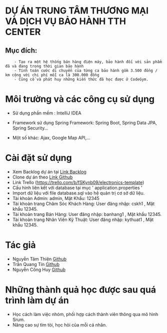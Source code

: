 

# DỰ ÁN TRUNG TÂM THƯƠNG MẠI VÀ DỊCH VỤ BẢO HÀNH TTH CENTER

## Mục đích:
        - Tạo ra một hệ thống bán hàng điện máy, bảo hành đối với sản phẩm đã và đang trong thời gian bảo hành
        - Tính toán cước di chuyển của từng ca bảo hành gồm 3.500 đồng / km cộng với chi phí mỗi ca là 300.000 đồng
        - Củng cố và phát huy những kiến thức đã học được ở CodeGym.



# Môi trường và các công cụ sử dụng


- Sử dụng phần mềm : IntelliJ IDEA

- Framework sử dụng Spring Framework: Spring Boot, Spring Data JPA, Spring Security...

- Một số khác: Ajax, Google Map API,...
# Cài đặt sử dụng

 - Xem Backlog dự án tại [Link Backlog]( https://drive.google.com/file/d/1byo_-xK880VkhZKQMY0iUo0eQGR5niqO/view)
 - Clone dự án theo  [Link Github](https://github.com/thiennguyen161093/electronics-complete.git)
 - Link Trello (https://trello.com/b/fSKynb09/electronics-template)
 - Cấu hình liên kết với database tại mục ' application.properties '
 - Import dữ liệu với file database.sql vào hệ quản trị cơ sở dữ liệu.
 - Tài khoản Admin: admin, Mật Khẩu: 12345
 - Tài khoản trang Chăm Sóc Khách Hàng: User đăng nhập: cskh1 , Mật khẩu 12345.
 - Tài khoản trang Bán Hàng: User đăng nhập: banhang1 , Mật khẩu 12345.
 - Tài khoản trang Nhân Viên Kỹ Thuật: User đăng nhập: kythuat1 , Mật khẩu 12345.

# Tác giả

- Nguyễn Tâm Thiện [Github](https://github.com/thiennguyen161093?tab=repositories)
- Trần Quang Tín [Github](https://github.com/tintran271195?tab=repositories)
- Nguyễn Công Huy [Github](https://github.com/nguyenconghuy645?tab=repositories)

# Những thành quả học được sau quá trình làm dự án

- Học cách làm việc nhóm, phối hợp cách thành viên thông qua mô hình Srum.
- Nâng cao sự tìm tòi, học hỏi của mỗi cá nhân.

